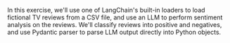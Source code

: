 In this exercise, we'll use one of LangChain's built-in loaders to load fictional TV reviews from a CSV file, and use an LLM to perform sentiment analysis on the reviews. We'll classify reviews into positive and negatives, and use Pydantic parser to parse LLM output directly into Python objects. 